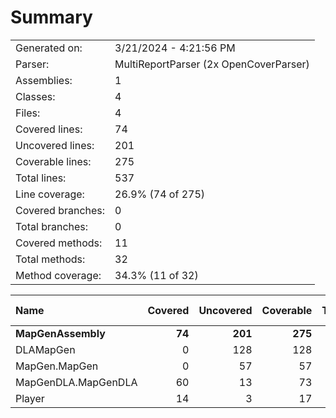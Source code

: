 ﻿# Summary
|||
|:---|:---|
| Generated on: | 3/21/2024 - 4:21:56 PM |
| Parser: | MultiReportParser (2x OpenCoverParser) |
| Assemblies: | 1 |
| Classes: | 4 |
| Files: | 4 |
| Covered lines: | 74 |
| Uncovered lines: | 201 |
| Coverable lines: | 275 |
| Total lines: | 537 |
| Line coverage: | 26.9% (74 of 275) |
| Covered branches: | 0 |
| Total branches: | 0 |
| Covered methods: | 11 |
| Total methods: | 32 |
| Method coverage: | 34.3% (11 of 32) |

|**Name**|**Covered**|**Uncovered**|**Coverable**|**Total**|**Line coverage**|**Covered**|**Total**|**Branch coverage**|**Covered**|**Total**|**Method coverage**|
|:---|---:|---:|---:|---:|---:|---:|---:|---:|---:|---:|---:|
|**MapGenAssembly**|**74**|**201**|**275**|**537**|**26.9%**|**0**|**0**|****|**11**|**32**|**34.3%**|
|DLAMapGen|0|128|128|194|0%|0|0||0|17|0%|
|MapGen.MapGen|0|57|57|101|0%|0|0||0|4|0%|
|MapGenDLA.MapGenDLA|60|13|73|179|82.1%|0|0||8|8|100%|
|Player|14|3|17|63|82.3%|0|0||3|3|100%|
